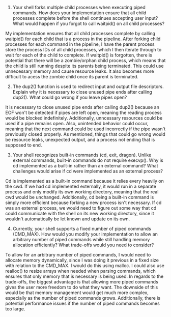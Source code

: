 1. Your shell forks multiple child processes when executing piped commands. How does your implementation ensure that all child processes complete before the shell continues accepting user input? What would happen if you forgot to call waitpid() on all child processes?

My implementation ensures that all child processes complete by calling waitpid() for each child that is a process in the pipeline. After forking child processes for each command in the pipeline, I have the parent process store the process IDs of all child processes, which I then iterate through to wait for each of the child to complete. If waitpid() is forgotten, there is potential that there will be a zombie/orphan child process, which means that the child is still running despite its parents being terminated. This could use unnecessary memory and cause resource leaks. It also becomes more difficult to acess the zombie child once its parent is terminated.

2. The dup2() function is used to redirect input and output file descriptors. Explain why it is necessary to close unused pipe ends after calling dup2(). What could go wrong if you leave pipes open?

It is necessary to close unused pipe ends after calling dup2() because an EOF won't be detected if pipes are left open, meaning the reading process would be blocked indefinitely. Additionally, unncessary resources could be used if a pipe remains open. Also, unintended behavior could occur, meaning that the next command could be used incorrectly if the pipe wasn't previously closed properly. As mentioned, things that could go wrong would be resource leaks, unexpected output, and a process not ending that is supposed to end.

3. Your shell recognizes built-in commands (cd, exit, dragon). Unlike external commands, built-in commands do not require execvp(). Why is cd implemented as a built-in rather than an external command? What challenges would arise if cd were implemented as an external process?

Cd is implemented as a built-in command because it relies every heavily on the cwd. If we had cd implemented externally, it would run in a separate process and only modify its own working directory, meaning that the real cwd would be unchanged. Additionally, cd being a built-in command is simply more efficient because forking a new process isn't necessary. If cd was an external process, we would need to figure out some way that cd could communicate with the shell on its new working directory, since it wouldn't automatically be let known and update on its own.

4. Currently, your shell supports a fixed number of piped commands (CMD_MAX). How would you modify your implementation to allow an arbitrary number of piped commands while still handling memory allocation efficiently? What trade-offs would you need to consider?

To allow for an arbitrary number of piped commands, I would need to allocate memory dynamically, since I was doing it previous in a fixed size with relation to the CMD_MAX. I would do this using malloc. I could also use realloc() to resize arrays when needed when parsing commands, which ensures that only memory that is necessary is being used. In regards to the trade-offs, the biggest advantage is that allowing more piped commands gives the user more freedom to do what they want. The downside of this would be that memory management would get much more complex, especially as the number of piped commands grows. Additionally, there is potential performance issues if the number of piped commands becomes too large.
